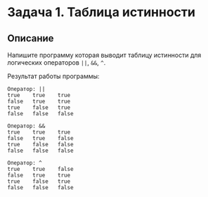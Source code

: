 # Задача 1. Таблица истинности

## Описание
Напишите программу которая выводит таблицу истинности для логических операторов `||`, `&&`, `^`.

Результат работы программы:
```
Оператор: ||
true    true    true
false   true    true
true    false   true
false   false   false

Оператор: &&
true    true    true
false   true    false
true    false   false
false   false   false

Оператор: ^
true    true    false
false   true    true
true    false   true
false   false   false
```